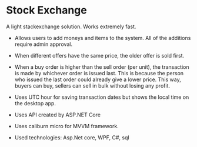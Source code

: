 # Stock Exchange
A light stackexchange solution. Works extremely fast.
- Allows users to add moneys and items to the system. All of the additions require admin approval. 
- When different offers have the same price, the older offer is sold first. 
- When a buy order is higher than the sell order (per unit), the transaction is made by whichever order is issued last. This is because the person who issued the last order could already give a lower price. This way, buyers can buy, sellers can sell in bulk without losing any profit. 


- Uses UTC hour for saving transaction dates but shows the local time on the desktop app. 
- Uses API created by ASP.NET Core 
- Uses caliburn micro for MVVM framework. 
- Used technologies: Asp.Net core, WPF, C#, sql


